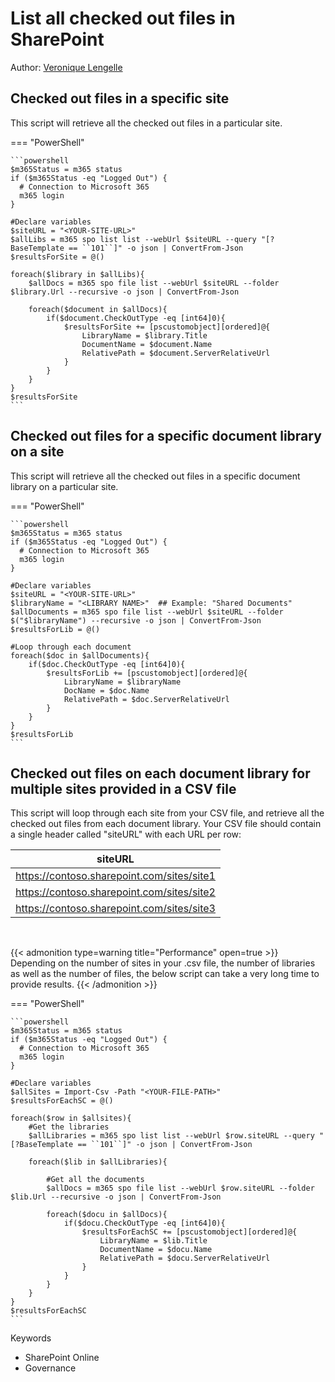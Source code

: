 # List all checked out files in SharePoint

Author: [Veronique Lengelle](https://veronicageek.com/2020/find-checked-out-files-across-multiple-site-collections/)

## Checked out files in a specific site

This script will retrieve all the checked out files in a particular site.

=== "PowerShell"

    ```powershell
    $m365Status = m365 status
    if ($m365Status -eq "Logged Out") {
      # Connection to Microsoft 365
      m365 login
    }

    #Declare variables
    $siteURL = "<YOUR-SITE-URL>"
    $allLibs = m365 spo list list --webUrl $siteURL --query "[?BaseTemplate == ``101``]" -o json | ConvertFrom-Json
    $resultsForSite = @()

    foreach($library in $allLibs){
        $allDocs = m365 spo file list --webUrl $siteURL --folder $library.Url --recursive -o json | ConvertFrom-Json
        
        foreach($document in $allDocs){
            if($document.CheckOutType -eq [int64]0){
                $resultsForSite += [pscustomobject][ordered]@{
                    LibraryName = $library.Title
                    DocumentName = $document.Name
                    RelativePath = $document.ServerRelativeUrl
                }
            }
        }
    }
    $resultsForSite
    ```

## Checked out files for a specific document library on a site

This script will retrieve all the checked out files in a specific document library on a particular site.

=== "PowerShell"

    ```powershell
    $m365Status = m365 status
    if ($m365Status -eq "Logged Out") {
      # Connection to Microsoft 365
      m365 login
    }

    #Declare variables
    $siteURL = "<YOUR-SITE-URL>"
    $libraryName = "<LIBRARY NAME>"  ## Example: "Shared Documents"
    $allDocuments = m365 spo file list --webUrl $siteURL --folder $("$libraryName") --recursive -o json | ConvertFrom-Json
    $resultsForLib = @()
    
    #Loop through each document
    foreach($doc in $allDocuments){
        if($doc.CheckOutType -eq [int64]0){
            $resultsForLib += [pscustomobject][ordered]@{
                LibraryName = $libraryName
                DocName = $doc.Name
                RelativePath = $doc.ServerRelativeUrl
            }
        }
    }
    $resultsForLib
    ```

## Checked out files on each document library for multiple sites provided in a CSV file

This script will loop through each site from your CSV file, and retrieve all the checked out files from each document library. Your CSV file should contain a single header called "siteURL" with each URL per row:

| siteURL | 
| --------| 
| https://contoso.sharepoint.com/sites/site1 | 
| https://contoso.sharepoint.com/sites/site2 | 
| https://contoso.sharepoint.com/sites/site3 |  
&nbsp;

{{< admonition type=warning title="Performance" open=true >}}
Depending on the number of sites in your .csv file, the number of libraries as well as the number of files, the below script can take a very long time to provide results.
{{< /admonition >}}


=== "PowerShell"

    ```powershell
    $m365Status = m365 status
    if ($m365Status -eq "Logged Out") {
      # Connection to Microsoft 365
      m365 login
    }

    #Declare variables
    $allSites = Import-Csv -Path "<YOUR-FILE-PATH>"
    $resultsForEachSC = @()

    foreach($row in $allsites){
        #Get the libraries
        $allLibraries = m365 spo list list --webUrl $row.siteURL --query "[?BaseTemplate == ``101``]" -o json | ConvertFrom-Json
        
        foreach($lib in $allLibraries){
        
            #Get all the documents
            $allDocs = m365 spo file list --webUrl $row.siteURL --folder $lib.Url --recursive -o json | ConvertFrom-Json
            
            foreach($docu in $allDocs){
                if($docu.CheckOutType -eq [int64]0){
                    $resultsForEachSC += [pscustomobject][ordered]@{
                        LibraryName = $lib.Title
                        DocumentName = $docu.Name
                        RelativePath = $docu.ServerRelativeUrl
                    }
                }
            }
        }  
    }
    $resultsForEachSC
    ```

Keywords

-   SharePoint Online
-   Governance